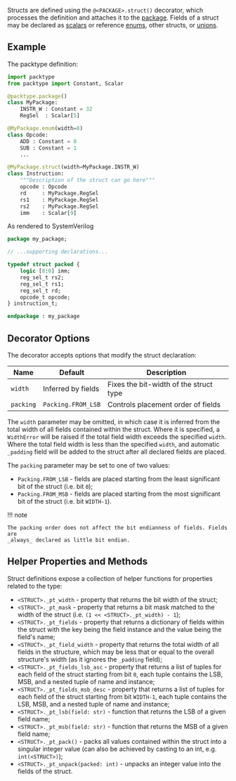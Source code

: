 Structs are defined using the `@<PACKAGE>.struct()` decorator, which processes
the definition and attaches it to the [package](package.md). Fields of a struct
may be declared as [scalars](scalar.md) or reference [enums](enum.md), other
structs, or [unions](union.md).

## Example

The packtype definition: 

```python linenums="1"
import packtype
from packtype import Constant, Scalar

@packtype.package()
class MyPackage:
    INSTR_W : Constant = 32
    RegSel  : Scalar[5]

@MyPackage.enum(width=8)
class Opcode:
    ADD : Constant = 0
    SUB : Constant = 1
    ...

@MyPackage.struct(width=MyPackage.INSTR_W)
class Instruction:
    """Description of the struct can go here"""
    opcode : Opcode
    rd     : MyPackage.RegSel
    rs1    : MyPackage.RegSel
    rs2    : MyPackage.RegSel
    imm    : Scalar[9]
```

As rendered to SystemVerilog

```sv linenums="1"
package my_package;

// ...supporting declarations...

typedef struct packed {
    logic [8:0] imm;
    reg_sel_t rs2;
    reg_sel_t rs1;
    reg_sel_t rd;
    opcode_t opcode;
} instruction_t;

endpackage : my_package
```

## Decorator Options

The decorator accepts options that modify the struct declaration:

| Name      | Default               | Description                                |
|-----------|-----------------------|--------------------------------------------|
| `width`   | Inferred by fields    | Fixes the bit-width of the struct type     |
| `packing` | `Packing.FROM_LSB`    | Controls placement order of fields         | 

The `width` parameter may be omitted, in which case it is inferred from the total
width of all fields contained within the struct. Where it is specified, a
`WidthError` will be raised if the total field width exceeds the specified `width`.
Where the total field width is less than the specified `width`, and automatic
`_padding` field will be added to the struct after all declared fields are placed.

The `packing` parameter may be set to one of two values:

 * `Packing.FROM_LSB` - fields are placed starting from the least significant bit
   of the struct (i.e. bit `0`);
 * `Packing.FROM_MSB` - fields are placed starting from the most significant bit
   of the struct (i.e. bit `WIDTH-1`).

!!! note

    The packing order does not affect the bit endianness of fields. Fields are 
    _always_ declared as little bit endian.

## Helper Properties and Methods

Struct definitions expose a collection of helper functions for properties related
to the type:

 * `<STRUCT>._pt_width` - property that returns the bit width of the struct;
 * `<STRUCT>._pt_mask` - property that returns a bit mask matched to the width of
   the struct (i.e. `(1 << <STRUCT>._pt_width) - 1`);
 * `<STRUCT>._pt_fields` - property that returns a dictionary of fields within
   the struct with the key being the field instance and the value being the 
   field's name;
 * `<STRUCT>._pt_field_width` - property that returns the total width of all
   fields in the structure, which may be less that or equal to the overall 
   structure's width (as it ignores the `_padding` field);
 * `<STRUCT>._pt_fields_lsb_asc` - property that returns a list of tuples for 
   each field of the struct starting from bit `0`, each tuple contains the LSB, 
   MSB, and a nested tuple of name and instance;
 * `<STRUCT>._pt_fields_msb_desc` - property that returns a list of tuples for
   each field of the struct starting from bit `WIDTH-1`, each tuple contains the
   LSB, MSB, and a nested tuple of name and instance;
 * `<STRUCT>._pt_lsb(field: str)` - function that returns the LSB of a given 
   field name;
 * `<STRUCT>._pt_msb(field: str)` - function that returns the MSB of a given
   field name;
 * `<STRUCT>._pt_pack()` - packs all values contained within the struct into a
   singular integer value (can also be achieved by casting to an int, e.g.
   `int(<STRUCT>)`);
 * `<STRUCT>._pt_unpack(packed: int)` - unpacks an integer value into the fields
   of the struct.
